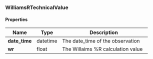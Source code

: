 

[//]: # (CLASS:WilliamsRTechnicalValue)

[//]: # (KIND:object)

### WilliamsRTechnicalValue

#### Properties

[//]: # (START_DEFINITION)

Name | Type | Description
------------ | ------------- | -------------
**date_time** | datetime | The date_time of the observation &nbsp;
**wr** | float | The Willaims %R calculation value &nbsp;

[//]: # (END_DEFINITION)



